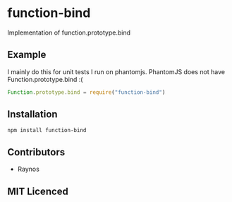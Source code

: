 # function-bind

<!--
    [![build status][travis-svg]][travis-url]
    [![NPM version][3]][4]
    [![Coverage Status][5]][6]
    [![gemnasium Dependency Status][7]][8]
    [![Davis Dependency status][9]][10]
-->

<!-- [![browser support][11]][12] -->

Implementation of function.prototype.bind

## Example

I mainly do this for unit tests I run on phantomjs.
PhantomJS does not have Function.prototype.bind :(

```js
Function.prototype.bind = require("function-bind")
```

## Installation

`npm install function-bind`

## Contributors

 - Raynos

## MIT Licenced

  [travis-svg]: https://travis-ci.org/Raynos/function-bind.svg
  [travis-url]: https://travis-ci.org/Raynos/function-bind
  [3]: https://badge.fury.io/js/function-bind.png
  [4]: https://badge.fury.io/js/function-bind
  [5]: https://coveralls.io/repos/Raynos/function-bind/badge.png
  [6]: https://coveralls.io/r/Raynos/function-bind
  [7]: https://gemnasium.com/Raynos/function-bind.png
  [8]: https://gemnasium.com/Raynos/function-bind
  [9]: https://david-dm.org/Raynos/function-bind.png
  [10]: https://david-dm.org/Raynos/function-bind
  [11]: https://ci.testling.com/Raynos/function-bind.png
  [12]: https://ci.testling.com/Raynos/function-bind
